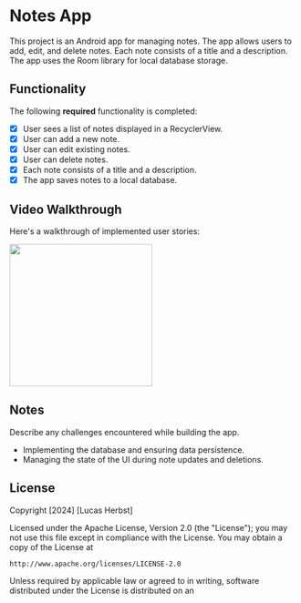 # Notes App

This project is an Android app for managing notes. The app allows users to add, edit, and delete notes. Each note consists of a title and a description. The app uses the Room library for local database storage.

## Functionality

The following **required** functionality is completed:
* [x] User sees a list of notes displayed in a RecyclerView.
* [x] User can add a new note.
* [x] User can edit existing notes.
* [x] User can delete notes.
* [x] Each note consists of a title and a description.
* [x] The app saves notes to a local database.

## Video Walkthrough

Here's a walkthrough of implemented user stories:

<img src="https://github.com/user-attachments/assets/b72ba9cc-0d4e-4a9d-a0fd-132c925dcc1d" width=250/>




## Notes

Describe any challenges encountered while building the app.
* Implementing the database and ensuring data persistence.
* Managing the state of the UI during note updates and deletions.

## License

Copyright [2024] [Lucas Herbst]

Licensed under the Apache License, Version 2.0 (the "License");
you may not use this file except in compliance with the License.
You may obtain a copy of the License at

    http://www.apache.org/licenses/LICENSE-2.0

Unless required by applicable law or agreed to in writing, software
distributed under the License is distributed on an
